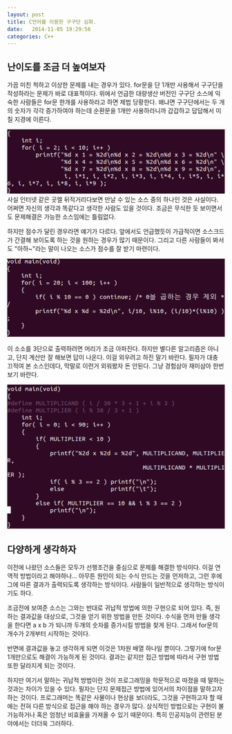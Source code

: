 ```yaml
---
layout: post
title: C언어를 이용한 구구단 심화.
date:   2014-11-05 19:29:56
categories: C++
---
```


난이도를 조금 더 높여보자
---

가끔 미친 척하고 이상한 문제를 내는 경우가 있다. for문을 단 1개만 사용해서 구구단을 작성하라는 문제가 바로 대표적이다.
위에서 언급한 대량생산 버전인 구구단 소스에 익숙한 사람들은 for문 한개를 사용하라고 하면 제법 당황한다. 왜냐면 구구단에서는 두 개의 숫자가 각각 증가하여야 하는데 순환문을 1개만 사용하라니까 갑갑하고 답답해서 미칠 지경에 이른다.

<img src="/images/code4.png" />
사실 인터넷 같은 곳엘 뒤적거리다보면 만날 수 있는 소스 중의 하나인 것은 사실이다. 어쩌면 자신의 생각과 똑같다고 생각한 사람도 있을 것이다. 조금은 무식한 듯 보이면서도 문제해결은 가능한 소스임에는 틀림없다.

하지만 점수가 달린 경우라면 얘기가 다르다. 앞에서도 언급했듯이 가급적이면 소스크드가 간결해 보이도록 하는 것을 원하는 경우가 많기 때문이다. 그리고 다른 사람들이 봐서도 "아하~"라는 말이 나오는 소스가 점수를 잘 받기 마련이다.

<img src="/images/code5.png" />

이 소소를 3단으로 출력하려면 머리가 조금 아파진다. 하지만 별다른 알고리즘은 아니고, 단지 계산만 잘 해보면 답이 나온다. 이걸 외우려고 하진 말기 바란다. 필자가 대충 끄적여 본 소스인데다, 막말로 이런거 외워봤자 돈 안된다. 그냥 경험삼아 재미삼아 한번 보기 바란다.

<img src="/images/code6.png" />

다양하게 생각하자
---

이전에 나왔던 소스들은 모두가 선행조건을 중심으로 문제를 해결한 방식이다. 이걸 연역적 방법이라고 해야하나... 아무튼 원인이 되는 수식 만드는 것을 먼저하고, 그런 후에 그에 따른 결과가 출력되도록 생각하는 방식이다. 사람들이 일반적으로 생각하는 방식이기도 하다.

조금전에 보여준 소스는 그와는 반대로 귀납적 방법에 의한 구현으로 되어 있다. 즉, 원하는 결과값을 대상으로, 그것을 얻기 위한 방법을 만든 것이다. 수식을 먼저 만들 생각을 한다면 a x b 가 되니까 두개의 숫자를 증가시킬 방법을 찾게 된다. 그래서 for문의 개수가 2개부터 시작하는 것이다.

반면에 결과값을 놓고 생각하게 되면 이것은 1차원 배열 하나일 뿐이다. 그렇기에 for문 1개만으로도 해결이 가능하게 된 것이다. 결과는 같지만 접근 방법에 따라서 구현 방법 또한 달라지게 되는 것이다.

하지만 여기서 말하는 귀납적 방법이란 것이 프로그래밍을 학문적으로 따졌을 때 말하는 것과는 차이가 있을 수 있다. 필자는 단지 문제접근 방법에 있어서의 차이점을 말하고자 하는 것이다.
프로그래머는 똑같은 사물이나 현상을 보더라도, 그것을 구현하고자 할 때에는 전혀 다른 방식으로 접근을 해야 하는 경우가 많다. 상식적인 방법으로는 구현이 불가능하거나 혹은 엄청난 비효율을 가져올 수 있기 때문이다. 특히 인공지능이 관련된 분야에서는 더더욱 그러하다. 
